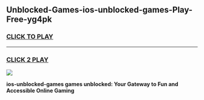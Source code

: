 
## Unblocked-Games-ios-unblocked-games-Play-Free-yg4pk
<h3>
<a href="https://premium76.site?title=ios-unblocked-games&ref=17A">CLICK TO PLAY</a></h3>
<hr>

<h3>
<a href="https://premium76.site?title=ios-unblocked-games&ref=17A">CLICK 2 PLAY</a>
  
</h3>

<a href="https://premium76.site?title=ios-unblocked-games&ref=17A"><img src="https://clearcache.store/games.png"></a>


**ios-unblocked-games games unblocked: Your Gateway to Fun and Accessible Online Gaming**
